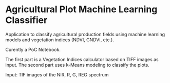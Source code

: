# Agricultural Plot Machine Learning Classifier 

Application to classify agricultural production fields using machine learning models and vegetation indices (NDVI, GNDVI, etc.).

Curently a PoC Notebook. 

The first part is a Vegetation Indices calculator based on TIFF images as input. 
The second part uses k-Means modeling to classify the plots.

Input: TIF images of the NIR, R, G, REG spectrum
